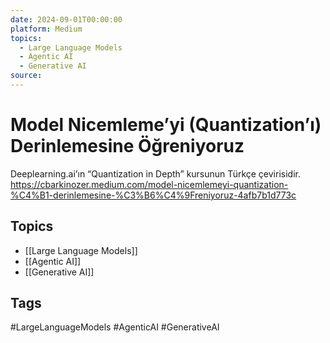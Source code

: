 ```yaml
---
date: 2024-09-01T00:00:00
platform: Medium
topics:
  - Large Language Models
  - Agentic AI
  - Generative AI
source: 
---
```

# Model Nicemleme’yi (Quantization’ı) Derinlemesine Öğreniyoruz

Deeplearning.ai’ın “Quantization in Depth” kursunun Türkçe çevirisidir. https://cbarkinozer.medium.com/model-nicemlemeyi-quantization-%C4%B1-derinlemesine-%C3%B6%C4%9Freniyoruz-4afb7b1d773c

## Topics
- [[Large Language Models]]
- [[Agentic AI]]
- [[Generative AI]]

## Tags
#LargeLanguageModels #AgenticAI #GenerativeAI